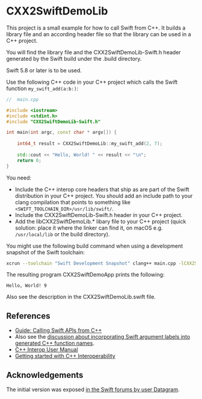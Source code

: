 # CXX2SwiftDemoLib

This project is a small example for how to call Swift from C++. It builds a library file and an according header file so that the library can be used in a C++ project.

You will find the library file and the CXX2SwiftDemoLib-Swift.h header generated by the Swift build under the .build directory.

Swift 5.8 or later is to be used.

Use the following C++ code in your C++ project which calls the Swift function `my_swift_add(a:b:)`:

```C++
//  main.cpp

#include <iostream>
#include <stdint.h>
#include "CXX2SwiftDemoLib-Swift.h"

int main(int argc, const char * argv[]) {
    
    int64_t result = CXX2SwiftDemoLib::my_swift_add(2, 7);
    
    std::cout << "Hello, World! " << result << "\n";
    return 0;
}
```

You need:

- Include the C++ interop core headers that ship as are part of the Swift distribution in your C++ project. You should add an include path to your clang compilation that points to something like `<SWIFT_TOOLCHAIN_DIR>/usr/lib/swift/`.
- Include the CXX2SwiftDemoLib-Swift.h header in your C++ project.
- Add the libCXX2SwiftDemoLib.\* libary file to your C++ project (quick solution: place it where the linker can find it, on macOS e.g. `/usr/local/lib` or the build directory).

You might use the following build command when using a development snapshot of the Swift toolchain:

```bash
xcrun --toolchain "Swift Development Snapshot" clang++ main.cpp -lCXX2SwiftDemoLib -o CXX2SwiftDemoApp -v
```

The resulting program CXX2SwiftDemoApp prints the following:

```text
Hello, World! 9
```

Also see the description in the CXX2SwiftDemoLib.swift file.

## References

- [Guide: Calling Swift APIs from C++](https://github.com/apple/swift/blob/main/docs/CppInteroperability/UserGuide-CallingSwiftFromC%2B%2B.md)
- Also see the [discussion about incorporating Swift argument labels into generated C++ function names](https://forums.swift.org/t/swift-to-c-incorporating-swift-argument-labels-into-generated-c-function-name/62195).
- [C++ Interop User Manual](https://github.com/apple/swift/blob/main/docs/CppInteroperability/UserManual.md)
- [Getting started with C++ Interoperability](https://github.com/apple/swift/blob/main/docs/CppInteroperability/GettingStartedWithC%2B%2BInterop.md)

## Acknowledgements

The initial version was exposed [in the Swift forums by user 
Datagram](https://forums.swift.org/t/report-swift-and-c-interoperability-project-progress-in-the-swift-5-7-time-frame/61005/21).
